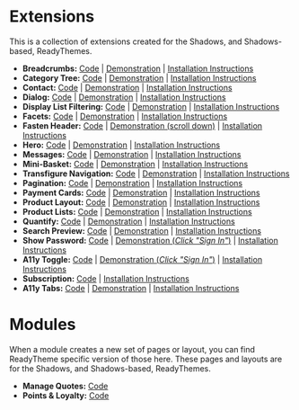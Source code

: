 # Extensions
This is a collection of extensions created for the Shadows, and Shadows-based, ReadyThemes.

* **Breadcrumbs:** [Code](breadcrumbs) | [Demonstration](https://shadows.mivareadythemes.com/) | [Installation Instructions](breadcrumbs/install.md)
* **Category Tree:** [Code](category-tree) | [Demonstration](https://shadows.mivareadythemes.com/category-1.html) | [Installation Instructions](category-tree/install.md)
* **Contact:** [Code](contact) | [Demonstration](https://shadows.mivareadythemes.com/contact-us.html) | [Installation Instructions](contact/install.md)
* **Dialog:** [Code](dialog) | [Demonstration](https://shadows.mivareadythemes.com/order-history-list.html) | [Installation Instructions](dialog/install.md)
* **Display List Filtering:** [Code](display-list-filtering) | [Demonstration](https://shadows.mivareadythemes.com/product-list.html) | [Installation Instructions](display-list-filtering/install.md)
* **Facets:** [Code](facets) | [Demonstration](https://shadows.mivareadythemes.com/product-list.html) | [Installation Instructions](facets/install.md)
* **Fasten Header:** [Code](fasten-header) | [Demonstration (scroll down)](https://shadows.mivareadythemes.com/) | [Installation Instructions](fasten-header/install.md)
* **Hero:** [Code](hero) | [Demonstration](https://shadows.mivareadythemes.com/) | [Installation Instructions](hero/install.md)
* **Messages:** [Code](messages) | [Demonstration](https://shadows.mivareadythemes.com/) | [Installation Instructions](messages/install.md)
* **Mini-Basket:** [Code](mini-basket) | [Demonstration](https://shadows.mivareadythemes.com/) | [Installation Instructions](mini-basket/install.md)
* **Transfigure Navigation:** [Code](navigation) | [Demonstration](https://shadows.mivareadythemes.com/) | [Installation Instructions](navigation/install.md)
* **Pagination:** [Code](pagination) | [Demonstration](https://shadows.mivareadythemes.com/product-list.html) | [Installation Instructions](pagination/install.md)
* **Payment Cards:** [Code](payment) | [Demonstration](https://shadows.mivareadythemes.com/) | [Installation Instructions](payment/install.md)
* **Product Layout:** [Code](product-layout) | [Demonstration](https://shadows.mivareadythemes.com/number-2.html) | [Installation Instructions](product-layout/install.md)
* **Product Lists:** [Code](product-lists) | [Demonstration](https://shadows.mivareadythemes.com/product-list.html) | [Installation Instructions](product-lists/install.md)
* **Quantify:** [Code](quantify) | [Demonstration](https://shadows.mivareadythemes.com/number-2.html) | [Installation Instructions](quantify/install.md)
* **Search Preview:** [Code](search-preview) | [Demonstration](https://shadows.mivareadythemes.com/) | [Installation Instructions](search-preview/install.md)
* **Show Password:** [Code](show-password) | [Demonstration (_Click "Sign In"_)](https://shadows.mivareadythemes.com/) | [Installation Instructions](show-password/install.md)
* **A11y Toggle:** [Code](show-related) | [Demonstration (_Click "Sign In"_)](https://shadows.mivareadythemes.com/) | [Installation Instructions](show-related/install.md)
* **Subscription:** [Code](subscriptions) | [Installation Instructions](subscriptions/install.md)
* **A11y Tabs:** [Code](tabs) | [Demonstration](https://shadows.mivareadythemes.com/product-1.html) | [Installation Instructions](tabs/install.md)

# Modules
When a module creates a new set of pages or layout, you can find ReadyTheme specific version of those here. These pages and layouts are for the Shadows, and Shadows-based, ReadyThemes.

* **Manage Quotes:** [Code](quote)
* **Points & Loyalty:** [Code](points)
